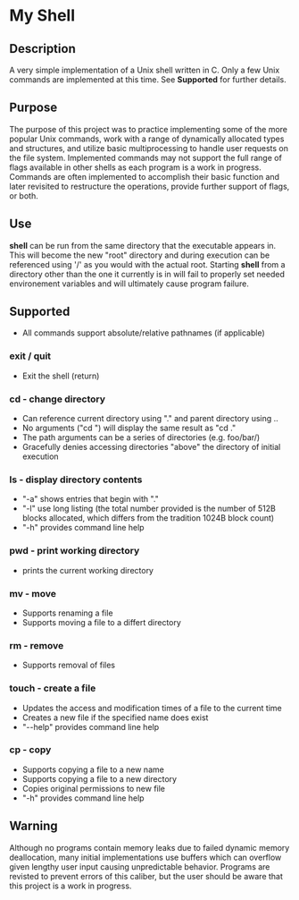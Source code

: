# My Shell

## Description
A very simple implementation of a Unix shell written in C.  Only a few Unix commands are implemented at this time. See **Supported** for further details.

## Purpose
The purpose of this project was to practice implementing some of the more popular Unix commands, work with a range of dynamically allocated types and structures, and utilize basic multiprocessing to handle user requests on the file system.  Implemented commands may not support the full range of flags available in other shells as each program is a work in progress. Commands are often implemented to accomplish their basic function and later revisited to restructure the operations, provide further support of flags, or both. 

## Use
**shell** can be run from the same directory that the executable appears in.  This will become the new "root" directory and during execution can be referenced using '/' as you would with the actual root.  Starting **shell** from a directory other than the one it currently is in will fail to properly set needed environement variables and will ultimately cause program failure.

## Supported
- All commands support absolute/relative pathnames (if applicable)

### exit / quit
- Exit the shell (return)

### cd - change directory
- Can reference current directory using "." and parent directory using ..
- No arguments ("cd ") will display the same result as "cd ."
- The path arguments can be a series of directories (e.g. foo/bar/)
- Gracefully denies accessing directories "above" the directory of initial execution

### ls - display directory contents
- "-a" shows entries that begin with "."
- "-l" use long listing (the total number provided is the number of 512B blocks allocated, which differs from the tradition 1024B block count)
- "-h" provides command line help

### pwd - print working directory
- prints the current working directory

### mv - move
- Supports renaming a file
- Supports moving a file to a differt directory

### rm - remove
- Supports removal of files

### touch - create a file
- Updates the access and modification times of a file to the current time
- Creates a new file if the specified name does exist
- "--help" provides command line help

### cp - copy
- Supports copying a file to a new name
- Supports copying a file to a new directory
- Copies original permissions to new file
- "-h" provides command line help


## Warning
Although no programs contain memory leaks due to failed dynamic memory deallocation, many initial implementations use buffers which can overflow given lengthy user input causing unpredictable behavior. Programs are revisted to prevent errors of this caliber, but the user should be aware that this project is a work in progress.
